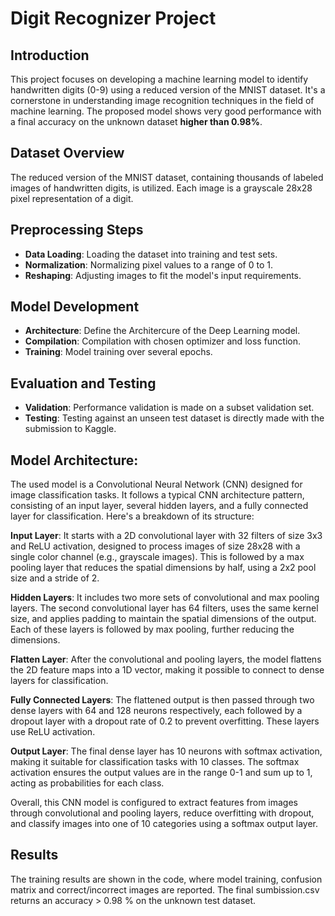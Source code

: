 # Digit Recognizer Project

## Introduction
This project focuses on developing a machine learning model to identify handwritten digits (0-9) using a reduced version of the MNIST dataset. It's a cornerstone in understanding image recognition techniques in the field of machine learning.
The proposed model shows very good performance with a final accuracy on the unknown dataset **higher than 0.98%**.

## Dataset Overview
The reduced version of the MNIST dataset, containing thousands of labeled images of handwritten digits, is utilized. Each image is a grayscale 28x28 pixel representation of a digit.

## Preprocessing Steps
- **Data Loading**: Loading the dataset into training and test sets.
- **Normalization**: Normalizing pixel values to a range of 0 to 1.
- **Reshaping**: Adjusting images to fit the model's input requirements.

## Model Development
- **Architecture**: Define the Architercure of the Deep Learning model.
- **Compilation**: Compilation with chosen optimizer and loss function.
- **Training**: Model training over several epochs.

## Evaluation and Testing
- **Validation**: Performance validation is made on a subset validation set.
- **Testing**: Testing against an unseen test dataset is directly made with the submission to Kaggle.

## Model Architecture:
The used model is a Convolutional Neural Network (CNN) designed for image classification tasks. It follows a typical CNN architecture pattern, consisting of an input layer, several hidden layers, and a fully connected layer for classification. Here's a breakdown of its structure:

**Input Layer**: It starts with a 2D convolutional layer with 32 filters of size 3x3 and ReLU activation, designed to process images of size 28x28 with a single color channel (e.g., grayscale images). This is followed by a max pooling layer that reduces the spatial dimensions by half, using a 2x2 pool size and a stride of 2.

**Hidden Layers**: It includes two more sets of convolutional and max pooling layers. The second convolutional layer has 64 filters, uses the same kernel size, and applies padding to maintain the spatial dimensions of the output. Each of these layers is followed by max pooling, further reducing the dimensions.

**Flatten Layer**: After the convolutional and pooling layers, the model flattens the 2D feature maps into a 1D vector, making it possible to connect to dense layers for classification.

**Fully Connected Layers**: The flattened output is then passed through two dense layers with 64 and 128 neurons respectively, each followed by a dropout layer with a dropout rate of 0.2 to prevent overfitting. These layers use ReLU activation.

**Output Layer**: The final dense layer has 10 neurons with softmax activation, making it suitable for classification tasks with 10 classes. The softmax activation ensures the output values are in the range 0-1 and sum up to 1, acting as probabilities for each class.

Overall, this CNN model is configured to extract features from images through convolutional and pooling layers, reduce overfitting with dropout, and classify images into one of 10 categories using a softmax output layer.

## Results
The training results are shown in the code, where model training, confusion matrix and correct/incorrect images are reported.
The final sumbission.csv returns an accuracy > 0.98 % on the unknown test dataset.


